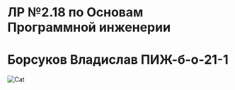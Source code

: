 # ЛР №2.18 по Основам Программной инженерии
# Борсуков Владислав ПИЖ-б-о-21-1
![Cat](https://prnt.sc/kc9t-O6d8PFO)
